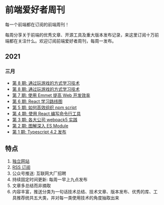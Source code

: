 # 前端爱好者周刊

每一个前端都在订阅的前端周刊！

每周分享关于前端的优秀文章、开源工具及重大版本发布记录，来这里订阅十万前端都在关注什么。欢迎订阅前端爱好者周刊，每周一发布。

## 2021

### 三月

+ [第 8 期: 通过玩游戏的方式学习技术](https://weekly.shanyue.tech/week-8/)
+ [第 8 期: 通过玩游戏的方式学习技术](https://weekly.shanyue.tech/week-8/)
+ [第 7 期: 使用 Emmet 提高 Web 开发效率](https://weekly.shanyue.tech/week-7/)
+ [第 6 期: React 学习路线图](https://weekly.shanyue.tech/week-6/)
+ [第 5 期: 如何高效组织 npm script](https://weekly.shanyue.tech/week-5/)
+ [第 4 期: 使用 React 编写命令行工具](https://weekly.shanyue.tech/week-4/)
+ [第 3 期: 各大公司 webpack5 实践](https://weekly.shanyue.tech/week-3/)
+ [第 2 期: 图解深入 ES Module](https://weekly.shanyue.tech/week-2/)
+ [第 1 期: Typescript 4.2 发布](https://weekly.shanyue.tech/week-1/)

## 特点

1. [独立网站](https://weekly.shanyue.tech)
1. [RSS 订阅](https://weekly.shanyue.tech/rss.xml)
1. 公众号推送: 互联网大厂招聘
1. 持续固定时间更新: 每周一早上九点发布
1. 文章多总结而非摘取
1. 内容丰富，推送分类为一句话技术总结、技术文章、版本发布、优秀的库、工具推荐统共五大类，并对每一类使用技术的角度抽取出来